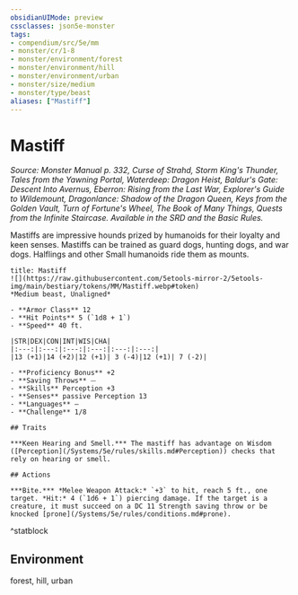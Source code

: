 ```yaml
---
obsidianUIMode: preview
cssclasses: json5e-monster
tags:
- compendium/src/5e/mm
- monster/cr/1-8
- monster/environment/forest
- monster/environment/hill
- monster/environment/urban
- monster/size/medium
- monster/type/beast
aliases: ["Mastiff"]
---
```

# Mastiff
*Source: Monster Manual p. 332, Curse of Strahd, Storm King's Thunder, Tales from the Yawning Portal, Waterdeep: Dragon Heist, Baldur's Gate: Descent Into Avernus, Eberron: Rising from the Last War, Explorer's Guide to Wildemount, Dragonlance: Shadow of the Dragon Queen, Keys from the Golden Vault, Turn of Fortune's Wheel, The Book of Many Things, Quests from the Infinite Staircase. Available in the SRD and the Basic Rules.*  

Mastiffs are impressive hounds prized by humanoids for their loyalty and keen senses. Mastiffs can be trained as guard dogs, hunting dogs, and war dogs. Halflings and other Small humanoids ride them as mounts.

```ad-statblock
title: Mastiff
![](https://raw.githubusercontent.com/5etools-mirror-2/5etools-img/main/bestiary/tokens/MM/Mastiff.webp#token)
*Medium beast, Unaligned*

- **Armor Class** 12
- **Hit Points** 5 (`1d8 + 1`)
- **Speed** 40 ft.

|STR|DEX|CON|INT|WIS|CHA|
|:---:|:---:|:---:|:---:|:---:|:---:|
|13 (+1)|14 (+2)|12 (+1)| 3 (-4)|12 (+1)| 7 (-2)|

- **Proficiency Bonus** +2
- **Saving Throws** ⏤
- **Skills** Perception +3
- **Senses** passive Perception 13
- **Languages** —
- **Challenge** 1/8

## Traits

***Keen Hearing and Smell.*** The mastiff has advantage on Wisdom ([Perception](/Systems/5e/rules/skills.md#Perception)) checks that rely on hearing or smell.

## Actions

***Bite.*** *Melee Weapon Attack:* `+3` to hit, reach 5 ft., one target. *Hit:* 4 (`1d6 + 1`) piercing damage. If the target is a creature, it must succeed on a DC 11 Strength saving throw or be knocked [prone](/Systems/5e/rules/conditions.md#prone).
```
^statblock

## Environment

forest, hill, urban